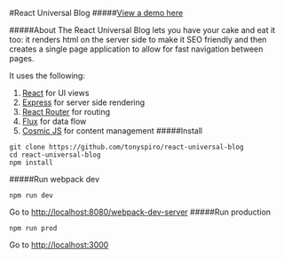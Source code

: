 #React Universal Blog
#####[View a demo here](http://tonyspiro.com:8000/)

#####About
The React Universal Blog lets you have your cake and eat it too: it renders html on the server side to make it SEO friendly and then creates a single page application to allow for fast navigation between pages.

It uses the following:
<br>
1. [React](http://facebook.github.io/react/) for UI views<br>
2. [Express](http://expressjs.com/) for server side rendering<br>
3. [React Router](https://github.com/rackt/react-router) for routing<br>
4. [Flux](https://facebook.github.io/flux/) for data flow<br>
5. [Cosmic JS](https://cosmicjs.com) for content management
#####Install
```
git clone https://github.com/tonyspiro/react-universal-blog
cd react-universal-blog
npm install
```
#####Run webpack dev
```
npm run dev
```
Go to [http://localhost:8080/webpack-dev-server](http://localhost:8080/webpack-dev-server)
#####Run production
```
npm run prod
```
Go to [http://localhost:3000](http://localhost:3000)